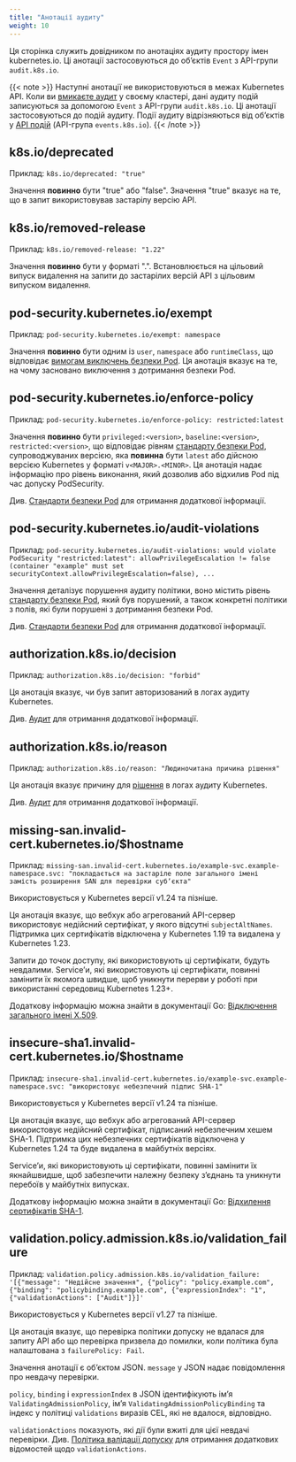 ```yaml
---
title: "Анотації аудиту"
weight: 10
---
```


<!-- overview -->

Ця сторінка служить довідником по анотаціях аудиту простору імен kubernetes.io. Ці анотації застосовуються до обʼєктів `Event` з API-групи `audit.k8s.io`.

{{< note >}}
Наступні анотації не використовуються в межах Kubernetes API. Коли ви [вмикаєте аудит](/docs/tasks/debug/debug-cluster/audit/) у своєму кластері, дані аудиту подій записуються за допомогою `Event` з API-групи `audit.k8s.io`. Ці анотації застосовуються до подій аудиту. Події аудиту відрізняються від обʼєктів у [API подій](/docs/reference/kubernetes-api/cluster-resources/event-v1/) (API-група `events.k8s.io`).
{{< /note >}}

<!-- body -->

## k8s.io/deprecated

Приклад: `k8s.io/deprecated: "true"`

Значення **повинно** бути "true" або "false". Значення "true" вказує на те, що в запит використовував застарілу версію API.

## k8s.io/removed-release

Приклад: `k8s.io/removed-release: "1.22"`

Значення **повинно** бути у форматі "<major>.<minor>". Встановлюється на цільовий випуск видалення на запити до застарілих версій API з цільовим випуском видалення.

## pod-security.kubernetes.io/exempt

Приклад: `pod-security.kubernetes.io/exempt: namespace`

Значення **повинно** бути одним із `user`, `namespace` або `runtimeClass`, що відповідає [вимогам виключень безпеки Pod](/docs/concepts/security/pod-security-admission/#exemptions). Ця анотація вказує на те, на чому засновано виключення з дотримання безпеки Pod.

## pod-security.kubernetes.io/enforce-policy

Приклад: `pod-security.kubernetes.io/enforce-policy: restricted:latest`

Значення **повинно** бути `privileged:<version>`, `baseline:<version>`,
`restricted:<version>`, що відповідає рівням [стандарту безпеки Pod](/docs/concepts/security/pod-security-standards), супроводжуваних версією, яка **повинна** бути `latest` або дійсною версією Kubernetes у форматі `v<MAJOR>.<MINOR>`. Ця анотація надає інформацію про рівень виконання, який дозволив або відхилив Pod під час допуску PodSecurity.

Див. [Стандарти безпеки Pod](/docs/concepts/security/pod-security-standards/) для отримання додаткової інформації.

## pod-security.kubernetes.io/audit-violations

Приклад:  `pod-security.kubernetes.io/audit-violations: would violate
PodSecurity "restricted:latest": allowPrivilegeEscalation != false (container "example" must set securityContext.allowPrivilegeEscalation=false), ...`

Значення деталізує порушення аудиту політики, воно містить рівень [стандарту безпеки Pod](/docs/concepts/security/pod-security-standards/), який був порушений, а також конкретні політики з полів, які були порушені з дотримання безпеки Pod.

Див. [Стандарти безпеки Pod](/docs/concepts/security/pod-security-standards/) для отримання додаткової інформації.

## authorization.k8s.io/decision

Приклад: `authorization.k8s.io/decision: "forbid"`

Ця анотація вказує, чи був запит авторизований в логах аудиту Kubernetes.

Див. [Аудит](/docs/tasks/debug/debug-cluster/audit/) для отримання додаткової інформації.

## authorization.k8s.io/reason

Приклад: `authorization.k8s.io/reason: "Людиночитана причина рішення"`

Ця анотація вказує причину для [рішення](#authorization-k8s-io-decision) в логах аудиту Kubernetes.

Див. [Аудит](/docs/tasks/debug/debug-cluster/audit/) для отримання додаткової інформації.

## missing-san.invalid-cert.kubernetes.io/$hostname

Приклад: `missing-san.invalid-cert.kubernetes.io/example-svc.example-namespace.svc: "покладається на застаріле поле загального імені замість розширення SAN для перевірки субʼєкта"`

Використовується у Kubernetes версії v1.24 та пізніше.

Ця анотація вказує, що вебхук або агрегований API-сервер використовує недійсний сертифікат, у якого відсутні `subjectAltNames`. Підтримка цих сертифікатів відключена у Kubernetes 1.19 та видалена у Kubernetes 1.23.

Запити до точок доступу, які використовують ці сертифікати, будуть невдалими. Serviceʼи, які використовують ці сертифікати, повинні замінити їх якомога швидше, щоб уникнути перерви у роботі при використанні середовищ Kubernetes 1.23+.

Додаткову інформацію можна знайти в документації Go: [Відключення загального імені X.509](https://go.dev/doc/go1.15#commonname).

## insecure-sha1.invalid-cert.kubernetes.io/$hostname

Приклад: `insecure-sha1.invalid-cert.kubernetes.io/example-svc.example-namespace.svc: "використовує небезпечний підпис SHA-1"`

Використовується у Kubernetes версії v1.24 та пізніше.

Ця анотація вказує, що вебхук або агрегований API-сервер використовує недійсний сертифікат, підписаний небезпечним хешем SHA-1. Підтримка цих небезпечних сертифікатів відключена у Kubernetes 1.24 та буде видалена в майбутніх версіях.

Serviceʼи, які використовують ці сертифікати, повинні замінити їх якнайшвидше, щоб забезпечити належну безпеку зʼєднань та уникнути перебоїв у майбутніх випусках.

Додаткову інформацію можна знайти в документації Go: [Відхилення сертифікатів SHA-1](https://go.dev/doc/go1.18#sha1).

## validation.policy.admission.k8s.io/validation_failure

Приклад: `validation.policy.admission.k8s.io/validation_failure: '[{"message": "Недійсне значення", {"policy": "policy.example.com", {"binding": "policybinding.example.com", {"expressionIndex": "1", {"validationActions": ["Audit"]}]'`

Використовується у Kubernetes версії v1.27 та пізніше.

Ця анотація вказує, що перевірка політики допуску не вдалася для запиту API або що перевірка призвела до помилки, коли політика була налаштована з `failurePolicy: Fail`.

Значення анотації є обʼєктом JSON. `message` у JSON надає повідомлення про невдачу перевірки.

`policy`, `binding` і `expressionIndex` в JSON ідентифікують імʼя `ValidatingAdmissionPolicy`, імʼя `ValidatingAdmissionPolicyBinding` та індекс у політиці `validations` виразів CEL, які не вдалося, відповідно.

`validationActions` показують, які дії були вжиті для цієї невдачі перевірки. Див. [Політика валідації допуску](/docs/reference/access-authn-authz/validating-admission-policy/) для отримання додаткових відомостей щодо `validationActions`.
